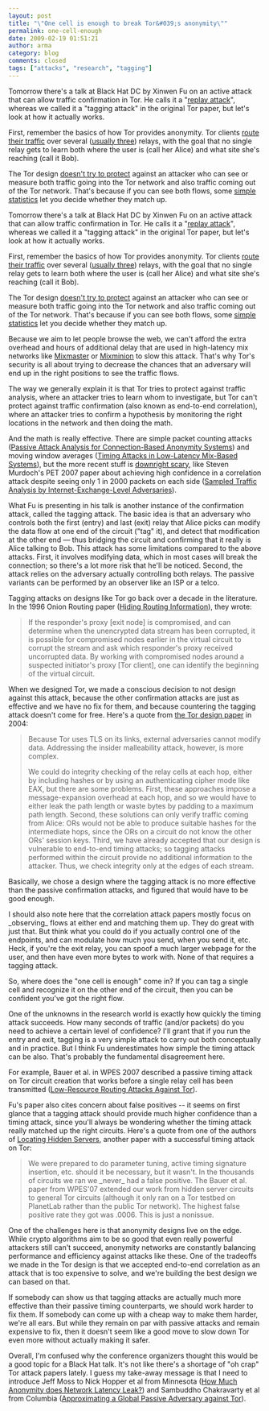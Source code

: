 ```yaml
---
layout: post
title: "\"One cell is enough to break Tor&#039;s anonymity\""
permalink: one-cell-enough
date: 2009-02-19 01:51:21
author: arma
category: blog
comments: closed
tags: ["attacks", "research", "tagging"]
---
```


Tomorrow there's a talk at Black Hat DC by Xinwen Fu on an active attack that can allow traffic confirmation in Tor. He calls it a "[replay attack](http://www.cs.uml.edu/~xinwenfu/paper/ICC08_Fu.pdf)", whereas we called it a "tagging attack" in the original Tor paper, but let's look at how it actually works.

First, remember the basics of how Tor provides anonymity. Tor clients [route their traffic](https://www.torproject.org/images/htw2.png) over several ([usually three](https://wiki.torproject.org/noreply/TheOnionRouter/TorFAQ#VariablePathLength)) relays, with the goal that no single relay gets to learn both where the user is (call her Alice) and what site she's reaching (call it Bob).

The Tor design [doesn't try to protect](https://www.torproject.org/svn/trunk/doc/design-paper/tor-design.html#subsec:threat-model) against an attacker who can see or measure both traffic going into the Tor network and also traffic coming out of the Tor network. That's because if you can see both flows, some [simple statistics](http://freehaven.net/anonbib/#danezis:pet2004) let you decide whether they match up.

<!-- more -->

Tomorrow there's a talk at Black Hat DC by Xinwen Fu on an active attack that can allow traffic confirmation in Tor. He calls it a "[replay attack](http://www.cs.uml.edu/~xinwenfu/paper/ICC08_Fu.pdf)", whereas we called it a "tagging attack" in the original Tor paper, but let's look at how it actually works.

First, remember the basics of how Tor provides anonymity. Tor clients [route their traffic](https://www.torproject.org/images/htw2.png) over several ([usually three](https://wiki.torproject.org/noreply/TheOnionRouter/TorFAQ#VariablePathLength)) relays, with the goal that no single relay gets to learn both where the user is (call her Alice) and what site she's reaching (call it Bob).

The Tor design [doesn't try to protect](https://www.torproject.org/svn/trunk/doc/design-paper/tor-design.html#subsec:threat-model) against an attacker who can see or measure both traffic going into the Tor network and also traffic coming out of the Tor network. That's because if you can see both flows, some [simple statistics](http://freehaven.net/anonbib/#danezis:pet2004) let you decide whether they match up.

Because we aim to let people browse the web, we can't afford the extra overhead and hours of additional delay that are used in high-latency mix networks like [Mixmaster](http://freehaven.net/anonbib/#mixmaster-spec) or [Mixminion](http://freehaven.net/anonbib/#minion-design) to slow this attack. That's why Tor's security is all about trying to decrease the chances that an adversary will end up in the right positions to see the traffic flows.

The way we generally explain it is that Tor tries to protect against traffic analysis, where an attacker tries to learn whom to investigate, but Tor can't protect against traffic confirmation (also known as end-to-end correlation), where an attacker tries to confirm a hypothesis by monitoring the right locations in the network and then doing the math.

And the math is really effective. There are simple packet counting attacks ([Passive Attack Analysis for Connection-Based Anonymity Systems](http://freehaven.net/anonbib/#SS03)) and moving window averages ([Timing Attacks in Low-Latency Mix-Based Systems](http://freehaven.net/anonbib/#timing-fc2004)), but the more recent stuff is [downright scary](http://www.lightbluetouchpaper.org/2007/05/28/sampled-traffic-analysis-by-internet-exchange-level-adversaries/), like Steven Murdoch's PET 2007 paper about achieving high confidence in a correlation attack despite seeing only 1 in 2000 packets on each side ([Sampled Traffic Analysis by Internet-Exchange-Level Adversaries](http://freehaven.net/anonbib/#murdoch-pet2007)).

What Fu is presenting in his talk is another instance of the confirmation attack, called the tagging attack. The basic idea is that an adversary who controls both the first (entry) and last (exit) relay that Alice picks can modify the data flow at one end of the circuit ("tag" it), and detect that modification at the other end — thus bridging the circuit and confirming that it really is Alice talking to Bob. This attack has some limitations compared to the above attacks. First, it involves modifying data, which in most cases will break the connection; so there's a lot more risk that he'll be noticed. Second, the attack relies on the adversary actually controlling both relays. The passive variants can be performed by an observer like an ISP or a telco.

Tagging attacks on designs like Tor go back over a decade in the literature. In the 1996 Onion Routing paper ([Hiding Routing Information](http://freehaven.net/anonbib/#onion-routing:ih96)), they wrote:

> If the responder's proxy [exit node] is compromised, and can determine when the unencrypted data stream has been corrupted, it is possible for compromised nodes earlier in the virtual circuit to corrupt the stream and ask which responder's proxy received uncorrupted data. By working with compromised nodes around a suspected initiator's proxy [Tor client], one can identify the beginning of the virtual circuit.

When we designed Tor, we made a conscious decision to not design against this attack, because the other confirmation attacks are just as effective and we have no fix for them, and because countering the tagging attack doesn't come for free. Here's a quote from [the Tor design paper](https://www.torproject.org/svn/trunk/doc/design-paper/tor-design.html#subsec:integrity-checking) in 2004:

> Because Tor uses TLS on its links, external adversaries cannot modify data. Addressing the insider malleability attack, however, is more complex.
>
> We could do integrity checking of the relay cells at each hop, either by including hashes or by using an authenticating cipher mode like EAX, but there are some problems. First, these approaches impose a message-expansion overhead at each hop, and so we would have to either leak the path length or waste bytes by padding to a maximum path length. Second, these solutions can only verify traffic coming from Alice: ORs would not be able to produce suitable hashes for the intermediate hops, since the ORs on a circuit do not know the other ORs' session keys. Third, we have already accepted that our design is vulnerable to end-to-end timing attacks; so tagging attacks performed within the circuit provide no additional information to the attacker. Thus, we check integrity only at the edges of each stream.

Basically, we chose a design where the tagging attack is no more effective than the passive confirmation attacks, and figured that would have to be good enough.

I should also note here that the correlation attack papers mostly focus on \_observing\_ flows at either end and matching them up. They do great with just that. But think what you could do if you actually control one of the endpoints, and can modulate how much you send, when you send it, etc. Heck, if you're the exit relay, you can spoof a much larger webpage for the user, and then have even more bytes to work with. None of that requires a tagging attack.

So, where does the "one cell is enough" come in? If you can tag a single cell and recognize it on the other end of the circuit, then you can be confident you've got the right flow.

One of the unknowns in the research world is exactly how quickly the timing attack succeeds. How many seconds of traffic (and/or packets) do you need to achieve a certain level of confidence? I'll grant that if you run the entry and exit, tagging is a very simple attack to carry out both conceptually and in practice. But I think Fu underestimates how simple the timing attack can be also. That's probably the fundamental disagreement here.

For example, Bauer et al. in WPES 2007 described a passive timing attack on Tor circuit creation that works before a single relay cell has been transmitted ([Low-Resource Routing Attacks Against Tor](http://freehaven.net/anonbib/#bauer:wpes2007)).

Fu's paper also cites concern about false positives -- it seems on first glance that a tagging attack should provide much higher confidence than a timing attack, since you'll always be wondering whether the timing attack really matched up the right circuits. Here's a quote from one of the authors of [Locating Hidden Servers](http://freehaven.net/anonbib/#hs-attack06), another paper with a successful timing attack on Tor:

> We were prepared to do parameter tuning, active timing signature insertion, etc. should it be necessary, but it wasn't. In the thousands of circuits we ran we \_never\_ had a false positive. The Bauer et al. paper from WPES'07 extended our work from hidden server circuits to general Tor circuits (although it only ran on a Tor testbed on PlanetLab rather than the public Tor network). The highest false positive rate they got was .0006. This is just a nonissue.

One of the challenges here is that anonymity designs live on the edge. While crypto algorithms aim to be so good that even really powerful attackers still can't succeed, anonymity networks are constantly balancing performance and efficiency against attacks like these. One of the tradeoffs we made in the Tor design is that we accepted end-to-end correlation as an attack that is too expensive to solve, and we're building the best design we can based on that.

If somebody can show us that tagging attacks are actually much more effective than their passive timing counterparts, we should work harder to fix them. If somebody can come up with a cheap way to make them harder, we're all ears. But while they remain on par with passive attacks and remain expensive to fix, then it doesn't seem like a good move to slow down Tor even more without actually making it safer.

Overall, I'm confused why the conference organizers thought this would be a good topic for a Black Hat talk. It's not like there's a shortage of "oh crap" Tor attack papers lately. I guess my take-away message is that I need to introduce Jeff Moss to Nick Hopper et al from Minnesota ([How Much Anonymity does Network Latency Leak?](http://freehaven.net/anonbib/#tissec-latency-leak)) and Sambuddho Chakravarty et al from Columbia ([Approximating a Global Passive Adversary against Tor](http://www.google.com/search?q=columbia+global+passive+adversary+tor)).
